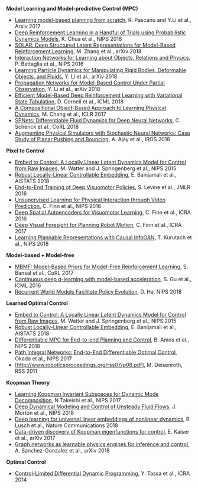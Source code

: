 **Model Learning and Model-predictive Control (MPC)**
- [Learning model-based planning from scratch](https://arxiv.org/abs/1707.06170), R. Pascanu and Y.Li et al., Arxiv 2017
- [Deep Reinforcement Learning in a Handful of Trials using Probabilistic Dynamics Models](https://arxiv.org/abs/1805.12114), K. Chua et al., NIPS 2018
- [SOLAR: Deep Structured Latent Representations for Model-Based Reinforcement Learning](https://arxiv.org/abs/1808.09105), M. Zhang et al., arXiv 2018
- [Interaction Networks for Learning about Objects, Relations and Physics](https://arxiv.org/abs/1612.00222), P. Battaglia et al., NIPS 2016
- [Learning Particle Dynamics for Manipulating Rigid Bodies, Deformable Objects, and Fluids](https://arxiv.org/abs/1810.01566), Y. Li et al., arXiv 2018
- [Propagation Networks for Model-Based Control Under Partial Observation](https://arxiv.org/abs/1809.11169), Y. Li et al., arXiv 2018
- [Efficient Model-Based Deep Reinforcement Learning with Variational State Tabulation](https://arxiv.org/abs/1802.04325), D. Corneil et al., ICML 2018
- [A Compositional Object-Based Approach to Learning Physical Dynamics](https://arxiv.org/abs/1612.00341), M. Chang et al., ICLR 2017
- [SPNets: Differentiable Fluid Dynamics for Deep Neural Networks](https://arxiv.org/abs/1806.06094), C. Schenck et al., CoRL 2018
- [Augmenting Physical Simulators with Stochastic Neural Networks: Case Study of Planar Pushing and Bouncing](https://arxiv.org/abs/1808.03246), A. Ajay et al., IROS 2018

**Pixel to Control**
- [Embed to Control: A Locally Linear Latent Dynamics Model for Control from Raw Images](https://arxiv.org/abs/1506.07365), M. Watter and J. Springenberg et al., NIPS 2015 
- [Robust Locally-Linear Controllable Embedding](https://arxiv.org/abs/1710.05373), E. Banijamali et al., AISTATS 2018
- [End-to-End Training of Deep Visuomotor Policies](https://arxiv.org/abs/1504.00702), S. Levine et al., JMLR 2016
- [Unsupervised Learning for Physical Interaction through Video Prediction](https://arxiv.org/abs/1605.07157), C. Finn et al., NIPS 2016
- [Deep Spatial Autoencoders for Visuomotor Learning](https://arxiv.org/abs/1509.06113), C. Finn et al., ICRA 2016
- [Deep Visual Foresight for Planning Robot Motion](https://arxiv.org/abs/1610.00696), C. Finn et al., ICRA 2017
- [Learning Plannable Representations with Causal InfoGAN](https://arxiv.org/abs/1807.09341), T. Kurutach et al., NIPS 2018

**Model-based + Model-free**
- [MBMF: Model-Based Priors for Model-Free Reinforcement Learning](https://arxiv.org/abs/1709.03153), S. Bansal et al., CoRL 2017
- [Continuous deep q-learning with model-based acceleration](https://arxiv.org/abs/1603.00748), S. Gu et al., ICML 2016
- [Recurrent World Models Facilitate Policy Evolution](https://arxiv.org/abs/1809.01999), D. Ha, NIPS 2018

**Learned Optimal Control**
- [Embed to Control: A Locally Linear Latent Dynamics Model for Control from Raw Images](https://arxiv.org/abs/1506.07365), M. Watter and J. Springenberg et al., NIPS 2015 
- [Robust Locally-Linear Controllable Embedding](https://arxiv.org/abs/1710.05373), E. Banijamali et al., AISTATS 2018
- [Differentiable MPC for End-to-end Planning and Control](https://arxiv.org/abs/1810.13400), B. Amos et al., NIPS 2018
- [Path Integral Networks: End-to-End Differentiable Optimal Control](https://arxiv.org/abs/1706.09597), Okada et al., NIPS 2017
- [http://www.roboticsproceedings.org/rss07/p08.pdf], M. Deisenroth, RSS 2011

**Koopman Theory**
- [Learning Koopman Invariant Subspaces for Dynamic Mode Decomposition](https://arxiv.org/abs/1710.04340), N Takeishi et al., NIPS 2017 
- [Deep Dynamical Modeling and Control of Unsteady Fluid Flows](https://arxiv.org/abs/1805.07472), J. Morton et al., NIPS 2018 
- [Deep learning for universal linear embeddings of nonlinear dynamics](https://arxiv.org/abs/1712.09707), B Lusch et al., Nature Communications 2018
- [Data-driven discovery of Koopman eigenfunctions for control](https://arxiv.org/abs/1707.01146), E. Kaiser et al., arXiv 2017
- [Graph networks as learnable physics engines for inference and control](https://arxiv.org/abs/1806.01242), A. Sanchez-Gonzalez et al., arXiv 2018

**Optimal Control**
- [Control-Limited Differential Dynamic Programming](https://homes.cs.washington.edu/~todorov/papers/TassaICRA14.pdf), Y. Tassa et al., ICRA 2014
